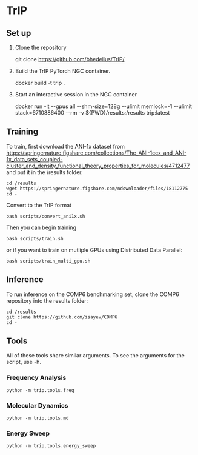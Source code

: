 # TrIP

## Set up

1. Clone the repository

    git clone https://github.com/bhedelius/TrIP/

2. Build the TrIP PyTorch NGC container.

    docker build -t trip .

3. Start an interactive session in the NGC container

    docker run -it --gpus all --shm-size=128g --ulimit memlock=-1 --ulimit stack=6710886400 --rm -v ${PWD}/results:/results trip:latest

## Training

To train, first download the ANI-1x dataset from https://springernature.figshare.com/collections/The_ANI-1ccx_and_ANI-1x_data_sets_coupled-cluster_and_density_functional_theory_properties_for_molecules/4712477 and put it in the /results folder.

    cd /results
    wget https://springernature.figshare.com/ndownloader/files/18112775
    cd -

Convert to the TrIP format

    bash scripts/convert_ani1x.sh

Then you can begin training

    bash scripts/train.sh

or if you want to train on mutliple GPUs using Distributed Data Parallel:

    bash scripts/train_multi_gpu.sh

## Inference

To run inference on the COMP6 benchmarking set, clone the COMP6 repository into the results folder:

    cd /results
    git clone https://github.com/isayev/COMP6
    cd -

## Tools

All of these tools share similar arguments. To see the arguments for the script, use -h.
### Frequency Analysis

    python -m trip.tools.freq
    

### Molecular Dynamics

    python -m trip.tools.md

### Energy Sweep

    python -m trip.tools.energy_sweep
